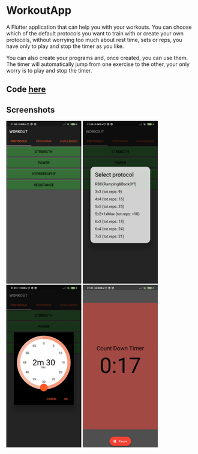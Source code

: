 # WorkoutApp

A Flutter application that can help you with your workouts. You can choose which of the default protocols you want to train with or create your own protocols, without worrying too much about rest time, sets or reps, you have only to play and stop the timer as you like.

You can also create your programs and, once created, you can use them. The timer will automatically jump from one exercise to the other, your only worry is to play and stop the timer. 

## Code [here](lib)

## Screenshots
<img src="image/FirstPage.jpg" width="200">
<img src="image/ProtocolSelection.jpg" width="200">
<img src="image/TimerPicker.jpg" width="200">
<img src="image/TimerAnimation.jpg" width="200">
